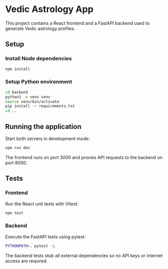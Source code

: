 # Vedic Astrology App

This project contains a React frontend and a FastAPI backend used to generate Vedic astrology profiles.

## Setup

### Install Node dependencies

```bash
npm install
```

### Setup Python environment

```bash
cd backend
python3 -m venv venv
source venv/bin/activate
pip install -r requirements.txt
cd ..
```

## Running the application

Start both servers in development mode:

```bash
npm run dev
```

The frontend runs on port 3000 and proxies API requests to the backend on port 8000.

## Tests

### Frontend

Run the React unit tests with Vitest:

```bash
npm test
```

### Backend

Execute the FastAPI tests using pytest:

```bash
PYTHONPATH=. pytest -q
```

The backend tests stub all external dependencies so no API keys or internet access are required.
